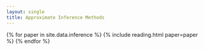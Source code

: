 ```yaml
---
layout: single
title: Approximate Inference Methods
---
```


{% for paper in site.data.inference %}
{% include reading.html paper=paper %}
{% endfor %}


